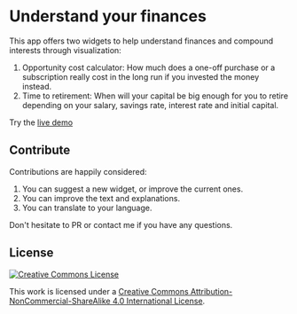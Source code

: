 # Understand your finances

This app offers two widgets to help understand finances and compound interests through visualization:

1. Opportunity cost calculator: How much does a one-off purchase or a subscription really cost in the long run if you invested the money instead.
2. Time to retirement: When will your capital be big enough for you to retire depending on your salary, savings rate, interest rate and initial capital.

Try the [live demo](https://financialforecast.herokuapp.com/)

## Contribute

Contributions are happily considered:

1. You can suggest a new widget, or improve the current ones.
1. You can improve the text and explanations.
1. You can translate to your language.

Don't hesitate to PR or contact me if you have any questions.

## License

[![Creative Commons License](https://i.creativecommons.org/l/by-nc-sa/4.0/88x31.png)](http://creativecommons.org/licenses/by-nc-sa/4.0/)

This work is licensed under a [Creative Commons Attribution-NonCommercial-ShareAlike 4.0 International License](http://creativecommons.org/licenses/by-nc-sa/4.0/).
